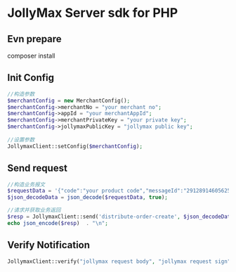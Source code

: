 # JollyMax Server sdk for PHP

## Evn prepare

composer install

## Init Config

```php
//构造参数
$merchantConfig = new MerchantConfig();
$merchantConfig->merchantNo = "your merchant no";
$merchantConfig->appId = "your merchantAppId";
$merchantConfig->merchantPrivateKey = "your private key";
$merchantConfig->jollymaxPublicKey = "jollymax public key";
    
//设置参数
JollymaxClient::setConfig($merchantConfig);
```

## Send request

```php
//构造业务报文
$requestData = '{"code":"your product code","messageId":"29128914605625","outOrderId":"TEST_WH_20220728_004","quantity":"1","tradeInfo":{"userId":"123456"}}';
$json_decodeData = json_decode($requestData, true);

//请求并获取业务返回
$resp = JollymaxClient::send('distribute-order-create', $json_decodeData);
echo json_encode($resp)  . "\n";
```

## Verify Notification

```php
JollymaxClient::verify("jollymax request body", "jollymax request sign");
```

